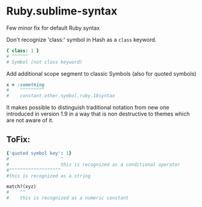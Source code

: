 Ruby.sublime-syntax
===================

Few minor fix for default Ruby syntax

Don't recognize 'class:' symbol in Hash as a `class` keyword.

```ruby
{ class: 1 }
# ^^^^^^
# Symbol (not class keyword)
```

Add additional scope segment to classic Symbols (also for quoted symbols)

```ruby
x = :something
#    ^^^^^^^^^
#    constant.other.symbol.ruby.18syntax
```

It makes possible to distinguish traditional notation from new one introduced in
version 1.9 in a way that is non destructive to themes which are not aware of it.

ToFix:
------

```ruby
{'quoted symbol key': 1}
#                   ^
#                   this is recognized as a conditional operator
#^^^^^^^^^^^^^^^^^^^
#this is recognized as a string
```

```ruby
match?(xyz)
#    ^^
#    this is recognized as a numeric constant
```
